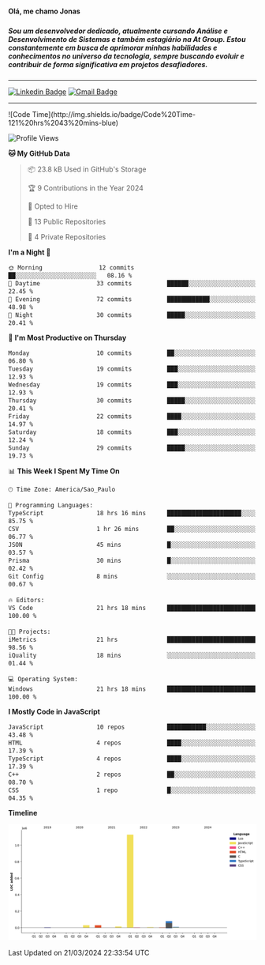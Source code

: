 <h4 align="left">Olá, me chamo Jonas</h4>

###

<h5 align="left">Sou um desenvolvedor dedicado, atualmente cursando Análise e Desenvolvimento de Sistemas e também  estagiário na At Group. Estou constantemente em busca de aprimorar minhas habilidades e conhecimentos no universo da tecnologia, sempre buscando evoluir e contribuir de forma significativa em projetos desafiadores.</h5>

###
<hr>

[![Linkedin Badge](https://img.shields.io/badge/-Jonas%20Neto-065535?style=flat-square&logo=Linkedin&logoColor=white&link=https://www.linkedin.com/in/jonas-nogueira-neto/)](https://www.linkedin.com/in/jonas-nogueira-neto/)
[![Gmail Badge](https://img.shields.io/badge/-nogueiraneto.jonas@gmail.com-065535?style=flat-square&logo=Gmail&logoColor=white&link=mailto:diego.schell.f@gmail.com)](mailto:diego.schell.f@gmail.com)
<hr>
<!--START_SECTION:waka-->
![Code Time](http://img.shields.io/badge/Code%20Time-121%20hrs%2043%20mins-blue)

![Profile Views](http://img.shields.io/badge/Profile%20Views-0-blue)

**🐱 My GitHub Data** 

> 📦 23.8 kB Used in GitHub's Storage 
 > 
> 🏆 9 Contributions in the Year 2024
 > 
> 💼 Opted to Hire
 > 
> 📜 13 Public Repositories 
 > 
> 🔑 4 Private Repositories 
 > 
**I'm a Night 🦉** 

```text
🌞 Morning                12 commits          ██░░░░░░░░░░░░░░░░░░░░░░░   08.16 % 
🌆 Daytime                33 commits          ██████░░░░░░░░░░░░░░░░░░░   22.45 % 
🌃 Evening                72 commits          ████████████░░░░░░░░░░░░░   48.98 % 
🌙 Night                  30 commits          █████░░░░░░░░░░░░░░░░░░░░   20.41 % 
```
📅 **I'm Most Productive on Thursday** 

```text
Monday                   10 commits          ██░░░░░░░░░░░░░░░░░░░░░░░   06.80 % 
Tuesday                  19 commits          ███░░░░░░░░░░░░░░░░░░░░░░   12.93 % 
Wednesday                19 commits          ███░░░░░░░░░░░░░░░░░░░░░░   12.93 % 
Thursday                 30 commits          █████░░░░░░░░░░░░░░░░░░░░   20.41 % 
Friday                   22 commits          ████░░░░░░░░░░░░░░░░░░░░░   14.97 % 
Saturday                 18 commits          ███░░░░░░░░░░░░░░░░░░░░░░   12.24 % 
Sunday                   29 commits          █████░░░░░░░░░░░░░░░░░░░░   19.73 % 
```


📊 **This Week I Spent My Time On** 

```text
🕑︎ Time Zone: America/Sao_Paulo

💬 Programming Languages: 
TypeScript               18 hrs 16 mins      █████████████████████░░░░   85.75 % 
CSV                      1 hr 26 mins        ██░░░░░░░░░░░░░░░░░░░░░░░   06.77 % 
JSON                     45 mins             █░░░░░░░░░░░░░░░░░░░░░░░░   03.57 % 
Prisma                   30 mins             █░░░░░░░░░░░░░░░░░░░░░░░░   02.42 % 
Git Config               8 mins              ░░░░░░░░░░░░░░░░░░░░░░░░░   00.67 % 

🔥 Editors: 
VS Code                  21 hrs 18 mins      █████████████████████████   100.00 % 

🐱‍💻 Projects: 
iMetrics                 21 hrs              █████████████████████████   98.56 % 
iQuality                 18 mins             ░░░░░░░░░░░░░░░░░░░░░░░░░   01.44 % 

💻 Operating System: 
Windows                  21 hrs 18 mins      █████████████████████████   100.00 % 
```

**I Mostly Code in JavaScript** 

```text
JavaScript               10 repos            ███████████░░░░░░░░░░░░░░   43.48 % 
HTML                     4 repos             ████░░░░░░░░░░░░░░░░░░░░░   17.39 % 
TypeScript               4 repos             ████░░░░░░░░░░░░░░░░░░░░░   17.39 % 
C++                      2 repos             ██░░░░░░░░░░░░░░░░░░░░░░░   08.70 % 
CSS                      1 repo              █░░░░░░░░░░░░░░░░░░░░░░░░   04.35 % 
```



**Timeline**

![Lines of Code chart](https://raw.githubusercontent.com/jonasssneto/jonasssneto/main/assets/bar_graph.png)


 Last Updated on 21/03/2024 22:33:54 UTC
<!--END_SECTION:waka-->
###
